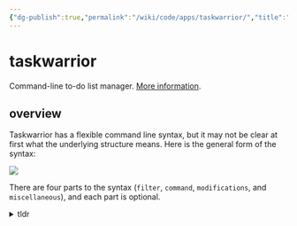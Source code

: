 ```yaml
---
{"dg-publish":true,"permalink":"/wiki/code/apps/taskwarrior/","title":"taskwarrior","created":"2025-07-13T11:33:26.341+08:00"}
---
```



# taskwarrior

Command-line to-do list manager. [More information](https://taskwarrior.org/docs/).

## overview

Taskwarrior has a flexible command line syntax, but it may not be clear at first what the underlying structure means. Here is the general form of the syntax:

![](https://taskwarrior.org/images/syntax.png)

There are four parts to the syntax (`filter`, `command`, `modifications`, and `miscellaneous`), and each part is optional.

<details><summary>tldr</summary>

```
  Add a new task which is due tomorrow:
</details>



      task add description due:tomorrow

  Update a task's priority:

      task task_id modify priority:H|M|L

  Complete a task:

      task task_id done

  Delete a task:

      task task_id delete

  List all open tasks:

      task list

  List open tasks due before the end of the week:

      task list due.before:eow

  Show a graphical burndown chart, by day:

      task burndown.daily

  List all reports:

      task reports
```

man:

```
Documentation for Taskwarrior can be found using 'man task', 'man taskrc', 'man task-color', 'man task-sync' or at https://taskwarrior.org

The general form of commands is:
  task [<filter>] <command> [<mods>]


The <mods> consist of zero or more changes to apply to the selected tasks, such as:
  task <filter> <command> project:Home
  task <filter> <command> +weekend +garden due:tomorrow
  task <filter> <command> Description/annotation text
  task <filter> <command> /from/to/     <- replace first match
  task <filter> <command> /from/to/g    <- replace all matches

Tags are arbitrary words, any quantity:
  +tag       The + means add the tag
  -tag       The - means remove the tag

Built-in attributes are:
  description:    Task description text
  status:         Status of task - pending, completed, deleted, waiting
  project:        Project name
  priority:       Priority
  due:            Due date
  recur:          Recurrence frequency
  until:          Expiration date of a task
  limit:          Desired number of rows in report, or 'page'
  wait:           Date until task becomes pending
  entry:          Date task was created
  end:            Date task was completed/deleted
  start:          Date task was started
  scheduled:      Date task is scheduled to start
  modified:       Date task was last modified
  depends:        Other tasks that this task depends upon
Alternately algebraic expressions support:
  and  or  xor            Logical operators
  <  <=  =  !=  >=  >     Relational operators
  (  )                    Precedence

  task due.before:eom priority.not:L   list
  task '(due < eom and priority != L)'  list
```

### Filter

A filter is a means of addressing a subset of tasks. Because filters are optional, the simplest case is no filter. A command with no filter addresses all tasks.

Generally filter arguments appear before the command, so any arguments to the left of the command are considered filter arguments.

There is a special case, in which a command that does not support modifications or miscellaneous arguments, expects only filter arguments, and so they can appear before or after the command, without confusing Taskwarrior:

![](https://taskwarrior.org/images/filter.png)

### Command

Each time you run Taskwarrior, you are issuing a `command` either explicitly, or implicitly with the default command (the `default.command` configuration setting). The command you specify determines how the command line is understood by Taskwarrior. Here are some examples of that:

![](https://taskwarrior.org/images/syntaxes.png)

The first example, `task list` is a report with no filter, and the second, `task +home list` is with a filter. The third, `task 12 modify project:Garden` has both a filter and modifications. The last example, `task show editor` has a miscellaneous argument.

Taskwarrior looks for the first argument on the command line that looks like an exact command name, and failing that, looks for an abbreviated command name. It is better to use the full name of a command to avoid ambiguity.

It is the position of the `command` argument, and the type of command that determines how the arguments are understood.

<details><summary>task commands</summary>

```
Command          Category  R/W ID GC Recur Context Filter Mods Misc Description
columns          config     RO                                 Misc All supported columns and formatting styles
config           config     RO                                 Misc Change settings in the task configuration
reports          config     RO                                      Lists all supported reports
show             config     RO                                 Misc Shows all configuration variables or subset
udas             config     RO                                      Shows all the defined UDA details
commands         metadata   RO                                      Generates a list of all commands, with behavior details
stats            metadata   RO    GC          Ctxt   Filt           Shows task database statistics
ids              metadata   RO ID GC Recur           Filt           Shows the IDs of matching tasks, as a range
count            metadata   RO    GC Recur    Ctxt   Filt           Counts matching tasks
projects         metadata   RO    GC Recur    Ctxt   Filt           Shows all project names used
tags             metadata   RO    GC          Ctxt   Filt           Shows a list of all tags used
uuids            metadata   RO    GC Recur           Filt           Shows the UUIDs of matching tasks, as a space-separated list
context          context    RO                                 Misc Set and define contexts (default filters / modifications)
```

</details>

<details><summary>internals</summary>

```
_aliases         internal   RO                                      Generates a list of all aliases, for autocompletion purposes
_columns         internal   RO                                      Displays only a list of supported columns
_commands        internal   RO                                      Generates a list of all commands, for autocompletion purposes
_config          internal   RO                                      Lists all supported configuration variables, for completion purposes
_context         internal   RO                                      Lists all supported contexts, for completion purposes
_get             internal   RO                                 Misc DOM Accessor
_ids             internal   RO ID GC Recur           Filt           Shows the IDs of matching tasks, in the form of a list
_projects        internal   RO    GC Recur           Filt           Shows only a list of all project names used
_show            internal   RO    GC                                Shows all configuration settings in a machine-readable format
_tags            internal   RO    GC Recur           Filt           Shows only a list of all tags used, for autocompletion purposes
_udas            internal   RO                                      Shows the defined UDAs for completion purposes
_unique          internal   RO ID GC                 Filt      Misc Generates lists of unique attribute values
_urgency         internal   RO    GC                 Filt           Displays the urgency measure of a task
_uuids           internal   RO    GC Recur           Filt           Shows the UUIDs of matching tasks, as a list
_version         internal   RO                                      Shows only the Taskwarrior version number
_zshattributes   internal   RO                                      Generates a list of all attributes, for zsh autocompletion purposes
_zshcommands     internal   RO                                      Generates a list of all commands, for zsh autocompletion purposes
_zshids          internal   RO ID GC Recur           Filt           Shows the IDs and descriptions of matching tasks
_zshuuids        internal   RO    GC Recur           Filt           Shows the UUIDs and descriptions of matching tasks
```

</details>

<details><summary>operation</summary>

```
add              operation  RW                Ctxt        Mods      Adds a new task
annotate         operation  RW                       Filt Mods      Adds an
append           operation  RW                       Filt Mods      Appends text to
delete           operation  RW                Ctxt   Filt Mods      Deletes the
denotate         operation  RW                Ctxt   Filt      Misc Deletes an
done             operation  RW                Ctxt   Filt Mods      Marks the
duplicate        operation  RW                Ctxt   Filt Mods      Duplicates the
edit             operation  RW       Recur    Ctxt   Filt           Launches an
log              operation  RW                Ctxt        Mods      Adds a new task
modify           operation  RW                       Filt Mods      Modifies the
prepend          operation  RW                Ctxt   Filt Mods      Prepends text to
purge            operation  RW    GC          Ctxt   Filt           Removes the
start            operation  RW                Ctxt   Filt Mods      Marks specified
stop             operation  RW                Ctxt   Filt Mods      Removes the
undo             operation  RW                                      Reverts the most
```

</details>

<details><summary>graphs</summary>

```
burndown.daily   graphs     RO    GC Recur    Ctxt   Filt           Shows a
burndown.monthly graphs     RO    GC Recur    Ctxt   Filt           Shows a
burndown.weekly  graphs     RO    GC Recur    Ctxt   Filt           Shows a
calendar         graphs     RO ID GC                           Misc Shows a
ghistory.annual  graphs     RO       Recur    Ctxt   Filt           Shows a
ghistory.daily   graphs     RO       Recur    Ctxt   Filt           Shows a
ghistory.monthly graphs     RO       Recur    Ctxt   Filt           Shows a
ghistory.weekly  graphs     RO       Recur    Ctxt   Filt           Shows a
history.annual   graphs     RO       Recur    Ctxt   Filt           Shows a report
history.daily    graphs     RO       Recur    Ctxt   Filt           Shows a report
history.monthly  graphs     RO       Recur    Ctxt   Filt           Shows a report
history.weekly   graphs     RO       Recur    Ctxt   Filt           Shows a report
summary          graphs     RO    GC          Ctxt   Filt           Shows a report
```

</details>

### Modifications

If a command accepts modifications, they generally appear after the command. Most commands that accept modifications also accept filters, and so the filter arguments appear before the command, while the modifications appear after. Here is an example:

![](https://taskwarrior.org/images/modification.png)

This command specifies a compound filter, consisting of more than one term. These terms are logically combined with an `and` operator by default, unless otherwise specified. In this case, tasks that have both the `home` tag, and a `status` value of `pending` are to be modified.

The modifications, appearing after the command, set the `priority` to `H` igh, and the `due` date to the end of the month (`eom`).

Because the filter is evaluated at runtime, we don’t know how many tasks will be modified. It could be none, one, many or all of the tasks. It could be determined with:

```
task +home status:pending count
```

The user writing this command would have an idea of how many tasks this will affect, but this is just an example, with no contextual data shown.

### Miscellaneous

Some commands accept neither a filter, nor modifications, but do accept miscellaneous arguments. An example is the `show` command, that queries configuration settings, and does not accept a filter:

![](https://taskwarrior.org/images/miscellaneous.png)

This is another special case, in which the command only accepts miscellaneous arguments, and so they can appear before or after the command.

### Overrides

Overrides are temporary values for configuration settings, and can be specified anywhere on the command line, because they are not considered to be either filter, modification or miscellaneous. In fact, the command itself doesn’t see the overrides, instead they are handled before the command runs.

![](https://taskwarrior.org/images/override.png)

There can be any number of overrides on the command line, and they have no effect on the syntax.

## reports

Taskwarrior has three kinds of reports. There are built-in reports that cannot be modified, such as `info` and `summary`. There are built-in reports which can be redefined completely or eliminated, such as `list`, `next`. And finally there are your own custom reports. To generate a list of _all_ the reports, use the `reports` command:

<details><summary>task reports</summary>

```
Report           Description
---------------- --------------------------------------------------
active           Active tasks
all              All tasks
blocked          Blocked tasks
blocking         Blocking tasks
burndown.daily   Shows a graphical burndown chart, by day
burndown.monthly Shows a graphical burndown chart, by month
burndown.weekly  Shows a graphical burndown chart, by week
completed        Completed tasks
ghistory.annual  Shows a graphical report of task history, by year
ghistory.monthly Shows a graphical report of task history, by month
history.annual   Shows a report of task history, by year
history.monthly  Shows a report of task history, by month
information      Shows all data and metadata
list             Most details of tasks
long             All details of tasks
ls               Few details of tasks
minimal          Minimal details of tasks
newest           Newest tasks
next             Most urgent tasks
oldest           Oldest tasks
overdue          Overdue tasks
projects         Shows all project names used
ready            Most urgent actionable tasks
recurring        Recurring Tasks
summary          Shows a report of task status by project
tags             Shows a list of all tags used
unblocked        Unblocked tasks
waiting          Waiting (hidden) tasks

28 reports
```

</details>

### Built-In Static Reports

Typically, a report consists of a table of data, with one row of data corresponding to a single task, with the task attributes represented as columns. But there are other reports which do not conform to this structure. Those are the built-in static reports, and they are not modifiable, because they are quirky and require custom code. These reports are:

```
burndown.daily
burndown.monthly
burndown.weekly
calendar
colors
export
ghistory.annual
ghistory.monthly
history.annual
history.monthly
information
summary
timesheet
```

Each of these reports takes non-standard arguments, may or may not support filters, and generates distinctive output.

### Built-In Modifiable Reports

These reports are standard format, using standard arguments, and are also modifiable.

```cpp
active
all
blocked
blocking
completed
list
long
ls
minimal
newest
next
oldest
overdue
ready
recurring
unblocked
waiting
```

Suppose you wanted to remove a column from one of these reports, for example removing `tags` from the `minimal` report. First look at the existing columns and labels of the `minimal` report:

`task show report.minimal.labels`

```
Config Variable       Value
--------------------- ---------------------------
report.minimal.labels ID,Project,Tags,Description
```

`task show report.minimal.columns`

```

Config Variable        Value
---------------------- ---------------------------------------
report.minimal.columns id,project,tags.count,description.count
```

Having determined what the current values are, simply override with the new values:

```shell
$ task config report.minimal.labels  'ID,Project,Description'
...
$ task config report.minimal.columns 'id,project,description.count'
```

You can think of the built-in modifiable reports as a set of default custom reports.

### Custom Reports

Defining a custom report is straightforward. You have control over the data shown, the sort order and the column labels. A custom report is simply a set of configuration values, and those values include:

- description
- columns
- labels
- sort
- filter

Let us quickly create a custom report, which will be named `simple`. This report will display the task ID, project name and description. We will need to gather the five settings listed above.

The description is the easiest, and in this case the report will be described:

```coffeescript
Simple list of open tasks by project
```

This is just a descriptive label that will be used when the report is listed. Next we need to specify the columns in the report, and the order in which those are shown. Here the `_columns` helper command will show the columns available:

`task _columns`

```
depends
description
due
end
entry
foo
id
imask
mask
modified
parent
priority
project
recur
scheduled
start
status
tags
until
urgency
uuid
wait
```

That represents all the data that Taskwarrior stores, and therefore all the data that may be shown in a report. Our `simple` report will show id, project and description, which are all in the list. This means our column list is simply:

```
id,project,description
```

But there are also formats for each column, and the `columns` command shows them, with examples. Here are the formats for our three columns: `task columns id`

```
Columns Supported Formats Example
------- ----------------- ------------------------------------
id      number*           123
uuid    long*             f30cb9c3-3fc0-483f-bfb2-3bf134f00694
        short             f30cb9c3
```

This is easy, because there is only one `id` format. `task columns project`

```
Columns Supported Formats Example
------- ----------------- -------------
project full*             home.garden
        parent            home
        indented            home.garden
```

There are three formats for the `project` column, and the default, `full` is the one we want. `task columns description`

```
Columns     Supported Formats Example
----------- ----------------- -----------------------------------------------------------------------------
description combined*         Move your clothes down on to the lower peg
                                2014-02-08 Immediately before your lunch
                                2014-02-08 If you are playing in the match this afternoon
                                2014-02-08 Before you write your letter home
                                2014-02-08 If you're not getting your hair cut
            desc              Move your clothes down on to the lower peg
            oneline           Move your clothes down on to the lower peg 2014-02-08 Immediately before ...
                              this afternoon 2014-02-08 Before you write your letter home 2014-02-08 If ...
            truncated         Move your clothes do...
            count             Move your clothes down on to the lower peg [4]
```

There are five formats for description. This time we prefer the `count` format, so our columns list is now:

```
id,project,description.count
```

Labels are the column heading labels in the report. There are defaults, but we wish to specify these like this:

```
ID,Proj,Desc
```

Sorting is also straightforward, and we want the tasks sorted by project, and then by entry, which is the creation date for a task. This illustrates that a task attribute that is not visible can be used in the sort. The sort order is then:

```
project+/,entry+
```

The `+` means an ascending order, but we could have used `-` for descending. The `/` solidus indicates that `project` is a break column, which means a blank line is inserted between unique values, for a visual grouping effect. 2.4.0

Finally, we need a filter, otherwise our report will just display all tasks, which is rarely wanted. Here we wish to see only pending tasks, and that means the filter is:

```
status:pending
```

Now we have our report definition, so we just create the five configuration entries like this:

```shell
task config report.simple.description 'Simple list of open tasks by project'
task config report.simple.columns     'id,project,description.count'
task config report.simple.labels      'ID,Proj,Desc'
task config report.simple.sort        'project+/,entry+'
task config report.simple.filter      'status:pending'
```

Note the equivalent report directly from the config file would look like that:

```config
report.simple.description=Simple list of open tasks by project
report.simple.columns=id,project,description.count
report.simple.labels=ID,Proj,Desc
report.simple.sort=project+\/,entry+
report.simple.filter=status:pending
```

And it is finished. Run the report like this:

```shell
task simple

ID Proj Desc
-- ---- -----------------
 1 Home Wash the windows
 3 Home Vacuum the floors

 2      Food shopping
```

Custom reports also show up in the help output.

```shell
task help | grep simple
task  simple              Simple list of open tasks by project
```

I can inspect the configuration.

```shell
task show report.simple

Config Variable           Value
------------------------- ------------------------------------
report.simple.columns     id,project,description.count
report.simple.description Simple list of open tasks by project
report.simple.filter      status:pending
report.simple.labels      ID,Proj,Desc
report.simple.sort        project+/,entry+
```

Now the report is fully configured, it joins the others and is used in the same way.

## attributes

### built-in

```
Built-in attributes are:
  description:    Task description text
  status:         Status of task - pending, completed, deleted, waiting
  project:        Project name
  priority:       Priority
  due:            Due date
  recur:          Recurrence frequency
  until:          Expiration date of a task
  limit:          Desired number of rows in report, or 'page'
  wait:           Date until task becomes pending
  entry:          Date task was created
  end:            Date task was completed/deleted
  start:          Date task was started
  scheduled:      Date task is scheduled to start
  modified:       Date task was last modified
  depends:        Other tasks that this task depends upon
```

### modifiers

Attribute modifiers make filters more precise. Supported modifiers are:

```
  Modifiers         Example            Equivalent           Meaning
  ----------------  -----------------  -------------------  -------------------------
                    due:today          due = today          Fuzzy match
  not               due.not:today      due != today         Fuzzy non-match
  before, below     due.before:today   due < today          Exact date comparison
  after, above      due.after:today    due >= tomorrow      Exact date comparison
  none              project.none:      project == ''        Empty
  any               project.any:       project !== ''       Not empty
  is, equals        project.is:x       project == x         Exact match
  isnt              project.isnt:x     project !== x        Exact non-match
  has, contains     desc.has:Hello     desc ~ Hello         Pattern match
  hasnt,            desc.hasnt:Hello   desc !~ Hello        Pattern non-match
  startswith, left  desc.left:Hel      desc ~ '^Hel'        Beginning match
  endswith, right   desc.right:llo     desc ~ 'llo

note that

```
  by         due.by:today       due <= today         Exact date comparison
```

### How Recurrence Works

A recurring task is a task with a due date that keeps coming back as a reminder. Here is an example:

```
task add Pay the rent due:1st recur:monthly until:2015-03-31
Created task 123.
```

This task has a due date, a monthly recurrence, and an optional until date coinciding with the end of the lease.

A recurring task is given a status of `recurring` which hides it from view, although you can see it in the `all` report. The recurring task you create is called the template task, from which recurring tasks instances are created. So the template remains hidden, and the recurring instances that spawn from it are the tasks that you will see and complete.

Here is a look at the template task:

```shell
task 123 info

Name        Value
ID          123
Description Pay the rent
Status      Recurring
Recurrence  monthly
Entered     2014-03-01 12:13:28 (42 secs)
Due         2014-04-01 00:00:00
Until       2015-03-31 00:00:00
UUID        64bcf8fd-74d5-40d2-9e57-1d6a5922cdfc
Urgency     2.4
```

Now if you run a report, such as `task list`, you will see the first instance of that recurring task generated. We can take a look at the instance:

```shell
task 124 info

Name        Value
ID          124
Description Pay the rent
Status      Pending
Recurrence  monthly
Parent task 64bcf8fd-74d5-40d2-9e57-1d6a5922cdfc
Mask Index  0
Entered     2014-03-01 12:17:03 (15 secs)
Due         2014-04-01 00:00:00
Until       2015-03-31 00:00:00
UUID        29d2df7a-1165-4559-b974-a727519e00f1
Urgency     2.4
```

Notice how the instance has a status `pending`, and a reference back to the template task (Parent task). In addition, you can see it inherited the recurrence and description, and if there was a project, priority and tags, those would also be inherited.

The recurring instance has an attribute named ‘Mask Index’, which is zero. This indicates that it is the first of the many recurring task instances, the counting being zero-based.

Now if we look back at the template task, we see changes:

```shell
task 123 info

Name          Value
ID            123
Description   Pay the rent
Status        Recurring
Recurrence    monthly
Mask          -
Entered       2014-03-01 12:13:28 (3 mins)
Due           2014-04-01 00:00:00
Until         2015-03-31 00:00:00
Last modified 2014-03-01 12:17:03 (24 secs)
UUID          64bcf8fd-74d5-40d2-9e57-1d6a5922cdfc
Urgency       2.4

Date                Modification
2014-03-01 12:17:03 Mask set to '-'.
                    Modified set to '2014-03-01 12:17:03'.
```

The template task now has a `mask` attribute, and some change history. That `mask` is a string of task statuses. It has a value of `-` which indicates that one instance was created, task 124, because it is one character long. The `-` means that instance is still pending. This is how the template task keeps track of what it does and does not need to generate. When the task instance changes status that `-` becomes `+` (completed) or `X` (deleted) or `W` (waiting).

Note that you never directly interact with task 123, the template task. It is hidden for a reason. Instead, you interact with the recurring task instances, and in most cases, changes are propagated to the template task and optionally other sibling tasks.

In this example one task instance is generated for the next due period. This is because the configuration setting `recurrence.limit` is set to 1, the default. If this number is increased to 2, then you would see the next 2 instances generated. Note that this only generates two steps into the future, without regard for whether those two instances are completed or not - don’t expect to complete the first task and see a new one pop up immediately.

## filter

```
The <filter> consists of zero or more restrictions on which tasks to select, such as:
  task                                      <command> <mods>
  task 28                                   <command> <mods>
  task +weekend                             <command> <mods>
  task project:Home due.before:today        <command> <mods>
  task ebeeab00-ccf8-464b-8b58-f7f2d606edfb <command> <mods>

By default, filter elements are combined with an implicit 'and' operator, but 'or' and 'xor' may also be used, provided parentheses are included:
  task '(/[Cc]at|[Dd]og/ or /[0-9]+/)'      <command> <mods>

A filter may target specific tasks using ID or UUID numbers.  To specify multiple tasks use one of these forms:
  task 1,2,3                                    delete
  task 1-3                                      info
  task 1,2-5,19                                 modify pri:H
  task 4-7 ebeeab00-ccf8-464b-8b58-f7f2d606edfb info
```

### Tags, Virtual Tags

Tags are arbitrary words, any quantity:

+tag The + means add the tag
-tag The - means remove the tag

The basic tag syntax is very powerful and simple to use. There are two ways to use this, shown here:

```shell
task +HOME list
task -WORK list
```

These two commands illustrate the complete tag interface. The first command is a filter that lists only tasks that have the `HOME` tag. The second command is a filter that lists only tasks that _do not_ have the `WORK` tag. The + and - syntax therefore means presence and absence of a tag. This is simple to use, and can be combined like this:

```shell
task +HOME -WORK list
```

This shows tasks that have the `HOME` tag, but do not have the `WORK` tag. This is a very simple and easy to use mechanism, but it does require that your tasks are properly tagged. In other words, it is based directly on task metadata.

A tag may be any single word that does not start with a digit, punctuation, or mathematical operator.

#### Supported Virtual Tags

Since version 2.2.0, Taskwarrior has supported virtual tags, and the list will continue to grow. Here is the full list of supported virtual tags:

- `BLOCKED` - Is the task dependent on another incomplete task?
- `UNBLOCKED` - The opposite of `BLOCKED`, for convenience. Note `+BLOCKED` == `-UNBLOCKED` and vice versa.
- `BLOCKING` - Does another task depend on this incomplete task?
- `DUE` - Is this task due within 7 days? Determined by `rc.due`
- `DUETODAY` - Is this task due sometime today?
- `TODAY` - Is this task due sometime today?
- `OVERDUE` - Is this task past its due date?
- `WEEK` - Is this task due this week? 2.3.0
- `MONTH` - Is this task due this month? 2.3.0
- `QUARTER` - Is this task due this quarter? 2.6.0
- `YEAR` - Is this task due this year? 2.3.0
- `ACTIVE` - Is the task active, i.e. does it have a start date?
- `SCHEDULED` - Is the task scheduled, i.e. does it have a scheduled date?
- `PARENT` - Is the task a hidden parent recurring task? 2.3.0
- `CHILD` - Is the task a recurring child task?
- `UNTIL` - Does the task expire, i.e. does it have an until date?
- `WAITING` - Is the task hidden, i.e. does it have a wait date?
- `ANNOTATED` - Does the task have any annotations?
- `READY` - Is the task pending, not blocked, and either not scheduled, or scheduled before now. 2.4.0
- `YESTERDAY` - Was the task due yesterday? 2.4.0
- `TOMORROW` - Is the task due tomorrow? 2.4.0
- `TAGGED` - Does the task have any tags?
- `PENDING` - Is the task in the pending state? 2.4.0
- `COMPLETED` - Is the task in the completed state? 2.4.0
- `DELETED` - Is the task in the deleted state? 2.4.0
- `UDA` - Does the task contain any UDA values? 2.5.0
- `ORPHAN` - Does the task contain any orphaned UDA values? 2.5.0
- `PRIORITY` - Does the task have a priority? 2.5.0
- `PROJECT` - Does the task have a project? 2.5.0
- `LATEST` - Is the task the most recently added task? 2.5.0

### filters usage

#### Complex Filters

Some Taskwarrior filters are simple in concept, but the syntax is not that straightforward. For example, to determine whether a task has a due date that falls on the current day, you need to use this filter:

```shell
task due.after:yesterday and due.before:tomorrow list
```

This filters tasks with a due date during the narrow time window of ’today’. Note that it is not sufficient to just specify the date, because due dates all have associated times (defaulting to 0:00:00), and if you want to match the date, you need to consider the time. So for example, this command _does not_ list tasks due today:

```shell
task due:today list
```

Instead, this filter matches tasks with a due date of today, and a time of 0:00. In order to see all tasks due today, you need to provide proper range bracketing.

#### Simplification

Here is where virtual tags can help, by providing a simple tag interface to more complex state conditions of the task. There is a virtual tag, named `TODAY` that can be used in filters, and it means that instead of this filter:

```sh
task due.after:yesterday and due.before:tomorrow list
```

We can now use this:

```shell
task +TODAY list
```

Which is a much simpler way of filtering tasks due today. Because this is a tag interface, we can also invert it:

```shell
task -TODAY list
```

This shows only tasks that are not due today.

Virtual tags are built in to Taskwarrior. They are evaluated at run time, which means they do not require direct metadata, and therefore do not occupy space in the database, but are determined according to the state of the task in the same way that the complex filter example above is determined.

Thus virtual tags combine the simplicity of the tag interface with more complex defined conditions, for convenience.

## Using Dates Effectively

A task does not require a due date, and can simply be a statement of need:

```shell
$ task add Send Alice a birthday card
```

However, this is exactly the kind of task can benefit from having a due date, and perhaps several other dates also.

There are several dates that can decorate a task, each with its own meaning and effects. You can choose to use some, all or none of these, but like all Taskwarrior features, they are there in case your needs require it, but you do not pay a performance or friction penalty by not using them.

### The due Date

Use a `due` date to specify the exact date by which a task must be completed. This corresponds to the last possible moment when the task can be considered on-time. Using our example, we can set the `due` date to be Alice’s birthday (line breaks added for clarity):

```shell
$ task add Send Alice a birthday card \
           due:2016-11-08
```

Now your task has an associated `due` date, to help you determine when you need to work on it. But what effect does this have on Taskwarrior? How can it be used to best advantage?

We call the `due` date of a task ‘metadata’. As such, it is just a piece of data associated with the task, and therefore it can become part of a filter:

```shell
$ task due:today list
...
```

This is one way to find out if any of your tasks are due today. You could also use:

```shell
$ task +TODAY list
...
```

That is an example of a virtual tag, `TODAY`, which is not a real tag, but is something you can query, and is equivalent to the previous example. Additionally, you can use `DUE` which filters tasks that have a due date today or within the next 7 days, or `WEEK` for all tasks due within the current calendar week, or `YESTERDAY`, `TOMORROW`, `MONTH` and `YEAR`.

Note that number of days in which a task is considered `DUE` can be configured using the `rc.due` setting.

You can find tasks that have any due date at all:

```shell
$ task due.any: list
...
```

Or no due date:

```shell
$ task due.none: list
...
```

There is also an `overdue` report that makes use of the `OVERDUE` virtual tag, to show you what is already late. If you run the `calendar` report, your due date will be highlighted on it.

What we see here is that Taskwarrior leverages the metadata to drive various features. Several reports will sort by `due` date, and as we see above, a task that has a due date now belongs on your schedule.

### The scheduled Date

A `scheduled` date is different from a `due` date, and represents the earliest opportunity to work on a task. Let’s continue with the same example above. You need to send a birthday card to Alice, but her birthday isn’t until November, so it’s not the kind of task that can be done in advance. Ideally this would be done a few days ahead of the `due` date:

```shell
$ task add Send Alice a birthday card \
           due:2016-11-08 \
           scheduled:2016-11-04
```

This means that you need to send Alice a birthday card, no later than 2016-11-08, and no earlier than 2016-11-04.

If a task has a `scheduled` date, then once that date passes, the task is considered ready, and there is a `ready` report and a `READY` virtual tag for this:

```shell
$ task ready
...
$ task +READY list
...
```

Tasks that have no `scheduled` date are considered always ready. Again, metadata drives the sophistication of your task list.

### The wait Date

Many people do not like to look at long task lists, finding them daunting, or just distracting. You can add a `wait` date to a task, which has the effect of hiding the task from you until that date. In our example, Alice’s birthday isn’t close yet, so we applied a `scheduled` date to indicate that we should not begin the task yet, as it is not ready. Now let’s add a `wait` date to the task:

```shell
$ task add Send Alice a birthday card \
           due:2016-11-08 \
           scheduled:2016-11-04 \
           wait:november
```

Here the task is given a `wait` date of 2016-11-01, via the useful shortcut ’november’, which means the task will not appear on lists until November. At that time, it will reappear, but it will still not be ready until 2016-11-04.

You can view all the hidden waiting tasks using the `waiting` report:

```shell
$ task waiting
...
```

There is a `WAITING` virtual tag to select these tasks, but note that you have to use the `all` report with it, otherwise you get conflicts with the other reports that specify a ‘pending’ status, because a waiting task is not pending.

### The until Date

Now suppose I miss Alice’s birthday completely. Shame on me. The task would be overdue, but this is the kind of task where I don’t want to complete it late, I’d rather just forget it, and wish Alice a belated happy birthday in person. I could simply delete or complete the task, but there is another option, which is to add an `until` date:

```perl
$ task add Send Alice a birthday card \
           due:2016-11-08 \
           scheduled:2016-11-04 \
           wait:november \
           until:2016-11-10
```

This means that on 2016-11-10, the task self-destructs, and is automatically deleted. This might be the right thing to do for a birthday card task, but is not suitable for a “Pay the rent” task. Beware!

There is a DOM-based shortcut you can use, to make the command above a little more formulaic:

```perl
$ task add Send Alice a birthday card \
           due:2016-11-08 \
           scheduled:due-4d \
           wait:due-7d \
           until:due+2d
```

This is evaluated only at task creation time, so if you change the due date, you also need to change the other dates. Note there is an `UNTIL` virtual tag to show you all tasks that are set to auto-expire.

### Other Dates

There are other dates associated with a task, but these are more for internal use, and are less useful for you.

Each task has an `entry` date which records when it was created. Each completed or deleted task has an `end` date, which records when it was completed or deleted. An active, or started task has a `start` date, but only while it is in the active state. Finally, every task has a `modification` date, which records when it was last modified. This is used as a hint when tasks are being synced.

In addition, you may find you have a use case for a different kind of date for your task lists. For example, you may adhere to an agile development process, and a task may be assigned to a sprint, and that sprint may be identified by its end date. You can add arbitrary dates like this to Taskwarrior by defining a [User Defined Attribute](https://taskwarrior.org/docs/udas/) (UDA) and then storing that metadata with your tasks. In this case, Taskwarrior will do nothing with your UDA but store it, and let you use it in reports and filters.

### Urgency

The presence and values of date metadata in your tasks affects the urgency calculations. For example, if a task is blocked by a dependency, the urgency is reduced. Similarly, tasks that are ready have an elevated urgency.

## DOM - Document Object Model

Taskwarrior has a Document Object Model, or DOM, which defines a way to reference all the data managed by taskwarrior. You may be familiar with the DOM implemented by web browsers that let you access details on a page programmatically. For example:

```javascript
document.getElementById("myAnchor").href;
```

Taskwarrior allows the same kind of data access in a similar form, for example:

```javascript
1.description
```

This references the description text of task 1. There is a [`_get` helper command](https://taskwarrior.org/docs/commands/_get/) that queries data using a DOM reference. Let’s see it in action, by first creating a detailed task.

```shell
task add Buy milk due:tomorrow +store project:Home pri:H
task 1 info

Name          Value
------------- ------------------------------------------
ID            1
Description   Buy milk
Status        Pending
Project       Home
Priority      H
Entered       2014-09-28 21:53:59 (4 seconds)
Due           2014-09-29 00:00:00
Last modified 2014-09-28 21:53:59 (4 seconds)
Tags          store
UUID          c0ab2bf6-b4f5-45c2-8420-18ab4f1ba7e7
Urgency       16.56
                           project     1  *    1 =     1
                          priority     1  *    6 =     6
                              tags   0.8  *    1 =   0.8
                               due  0.73  *   12 =  8.76
```

All the attributes of that task are available via DOM references. Here are some examples:

```shell
$ task _get 1.description
Buy milk

$ task _get 1.uuid
c0ab2bf6-b4f5-45c2-8420-18ab4f1ba7e7

$ task _get c0ab2bf6-b4f5-45c2-8420-18ab4f1ba7e7.id
    1

$ task _get 1.due.year
2014

$ task _get 1.due.julian
272
```

### Supported References

system.version: The version of taskwarrior, for example:

```shell
$ task _get system.version
2.4.0
```

system.os: The operating system, for example:

```shell
$ task _get system.os
FreeBSD
```

rc.<name>: Any configuration value default, with any overrides from the `.taskrc` applied, then with any command line overrides applied last. For example:

```shell
$ task _get rc.data.location
~/.task
```

<attribute>: Any task attribute. Note that no task ID or UUID is specified, so this variant is only useful on the command line like this:

```shell
$ task add Pay rent due:eom wait:'due - 3days'
```

Note that ‘due’ is a DOM reference from earlier on the command line.

<id>.<attribute>: Any attribute of the specified task ID. For example:

```shell
$ task add Fix the leak depends:3 scheduled:3.due
```

This makes the new task dependent on task 3, and scheduled on the due date of task 3. Note that ‘3.due’ is a DOM reference of a specific task.

<uuid>.<attribute>: Any attribute of the specified task UUID, as above.

Any attribute that is of type `date` can be directly accessed as a date, or it can be accessed by the elements of that date. For example:

- `<date>.year` - 2.4.0 The year, for example:
    ```shell
    $ task _get 1.due.year
    2014
    ```
- `<date>.month` - 2.4.0 The month, for example:
    ```shell
    $ task _get 1.due.month
    9
    ```
- `<date>.day` - 2.4.0 The day of the month, for example:
    ```shell
    $ task _get 1.due.day
    29
    ```
- `<date>.week` - 2.4.0 The week number of the date, for example:
    ```shell
    $ task _get 1.due.week
    40
    ```
- `<date>.weekday` - 2.4.0 The numbered weekday of the date, where 0 is Sunday and 6 is Saturday. For example:
    ```shell
    $ task _get 1.due.weekday
    1
    ```
- `<date>.julian` - 2.4.0 The Julian day of the date, which is the day number of the date in the year. For example, January 1st is 1, February 10th is 41. For example:
    ```shell
    $ task _get 1.due.julian
    272
    ```
- `<date>.hour` - 2.4.0 The hour of the day, for example:
    ```shell
    $ task _get 1.due.hour
    0
    ```
- `<date>.minute` - 2.4.0 The minute of the hour, for example:
    ```shell
    $ task _get 1.due.minute
    0
    ```
- `<date>.second` - 2.4.0 The seconds of the minute, for example:
    ```shell
    $ task _get 1.due.second
    0
    ```

Tags can be accessed as a single item as an `<attribute>`, of the individual tags can be accessed:

- `tags.<literal>` - 2.4.0 Direct access, per-tag, for example:
    ```shell
    $ task _get 1.tag.home
    home
    ```
    If the tag is present, it is shown, otherwise the result is blank, and Taskwarrior exits with a non-zero status.
    ```shell
    $ task _get 1.tag.DUE
    DUE
    $ task _get 1.tag.OVERDUE
    ```
    Workѕ for virtual tags too, in the same manner.

Annotations are compound data structures, with two elements, which are `description` and `entry`. Annotations are accessed by an ordinal.

- `annotations.<N>.description` - 2.4.0 The description of the Nth annotation, for example:
    ```shell
    $ task _get 1.annotations.0.description
    ```
- `annotations.<N>.entry` - 2.4.0 The creation timestamp of the Nth annotation, for example:
    ```shell
    $ task _get 1.annotations.0.entry
    ```
    Note that because `entry` is of type `date`, the individual elements can be addressed, as above, for example:
    ```shell
    $ task _get 1.annotations.0.entry.year
    2014
    ```

UDA values can be accessed in the same manner.
        End match
  word              desc.word:Hello    desc ~ '\bHello\b'   Boundaried word match
  noword            desc.noword:Hello  desc !~ '\bHello\b'  Boundaried word non-match

Alternately algebraic expressions support:
  and  or  xor            Logical operators
  <  <=  =  !=  >=  >     Relational operators
  (  )                    Precedence

  task due.before:eom priority.not:L   list
  task '(due < eom and priority != L)'  list
```

note that

{{CODE_BLOCK_30}}

### How Recurrence Works

A recurring task is a task with a due date that keeps coming back as a reminder. Here is an example:

{{CODE_BLOCK_31}}

This task has a due date, a monthly recurrence, and an optional until date coinciding with the end of the lease.

A recurring task is given a status of `recurring` which hides it from view, although you can see it in the `all` report. The recurring task you create is called the template task, from which recurring tasks instances are created. So the template remains hidden, and the recurring instances that spawn from it are the tasks that you will see and complete.

Here is a look at the template task:

{{CODE_BLOCK_32}}

Now if you run a report, such as `task list`, you will see the first instance of that recurring task generated. We can take a look at the instance:

{{CODE_BLOCK_33}}

Notice how the instance has a status `pending`, and a reference back to the template task (Parent task). In addition, you can see it inherited the recurrence and description, and if there was a project, priority and tags, those would also be inherited.

The recurring instance has an attribute named ‘Mask Index’, which is zero. This indicates that it is the first of the many recurring task instances, the counting being zero-based.

Now if we look back at the template task, we see changes:

{{CODE_BLOCK_34}}

The template task now has a `mask` attribute, and some change history. That `mask` is a string of task statuses. It has a value of `-` which indicates that one instance was created, task 124, because it is one character long. The `-` means that instance is still pending. This is how the template task keeps track of what it does and does not need to generate. When the task instance changes status that `-` becomes `+` (completed) or `X` (deleted) or `W` (waiting).

Note that you never directly interact with task 123, the template task. It is hidden for a reason. Instead, you interact with the recurring task instances, and in most cases, changes are propagated to the template task and optionally other sibling tasks.

In this example one task instance is generated for the next due period. This is because the configuration setting `recurrence.limit` is set to 1, the default. If this number is increased to 2, then you would see the next 2 instances generated. Note that this only generates two steps into the future, without regard for whether those two instances are completed or not - don’t expect to complete the first task and see a new one pop up immediately.

## filter

{{CODE_BLOCK_35}}

### Tags, Virtual Tags

Tags are arbitrary words, any quantity:

+tag The + means add the tag
-tag The - means remove the tag

The basic tag syntax is very powerful and simple to use. There are two ways to use this, shown here:

{{CODE_BLOCK_36}}

These two commands illustrate the complete tag interface. The first command is a filter that lists only tasks that have the `HOME` tag. The second command is a filter that lists only tasks that _do not_ have the `WORK` tag. The + and - syntax therefore means presence and absence of a tag. This is simple to use, and can be combined like this:

{{CODE_BLOCK_37}}

This shows tasks that have the `HOME` tag, but do not have the `WORK` tag. This is a very simple and easy to use mechanism, but it does require that your tasks are properly tagged. In other words, it is based directly on task metadata.

A tag may be any single word that does not start with a digit, punctuation, or mathematical operator.

#### Supported Virtual Tags

Since version 2.2.0, Taskwarrior has supported virtual tags, and the list will continue to grow. Here is the full list of supported virtual tags:

- `BLOCKED` - Is the task dependent on another incomplete task?
- `UNBLOCKED` - The opposite of `BLOCKED`, for convenience. Note `+BLOCKED` == `-UNBLOCKED` and vice versa.
- `BLOCKING` - Does another task depend on this incomplete task?
- `DUE` - Is this task due within 7 days? Determined by `rc.due`
- `DUETODAY` - Is this task due sometime today?
- `TODAY` - Is this task due sometime today?
- `OVERDUE` - Is this task past its due date?
- `WEEK` - Is this task due this week? 2.3.0
- `MONTH` - Is this task due this month? 2.3.0
- `QUARTER` - Is this task due this quarter? 2.6.0
- `YEAR` - Is this task due this year? 2.3.0
- `ACTIVE` - Is the task active, i.e. does it have a start date?
- `SCHEDULED` - Is the task scheduled, i.e. does it have a scheduled date?
- `PARENT` - Is the task a hidden parent recurring task? 2.3.0
- `CHILD` - Is the task a recurring child task?
- `UNTIL` - Does the task expire, i.e. does it have an until date?
- `WAITING` - Is the task hidden, i.e. does it have a wait date?
- `ANNOTATED` - Does the task have any annotations?
- `READY` - Is the task pending, not blocked, and either not scheduled, or scheduled before now. 2.4.0
- `YESTERDAY` - Was the task due yesterday? 2.4.0
- `TOMORROW` - Is the task due tomorrow? 2.4.0
- `TAGGED` - Does the task have any tags?
- `PENDING` - Is the task in the pending state? 2.4.0
- `COMPLETED` - Is the task in the completed state? 2.4.0
- `DELETED` - Is the task in the deleted state? 2.4.0
- `UDA` - Does the task contain any UDA values? 2.5.0
- `ORPHAN` - Does the task contain any orphaned UDA values? 2.5.0
- `PRIORITY` - Does the task have a priority? 2.5.0
- `PROJECT` - Does the task have a project? 2.5.0
- `LATEST` - Is the task the most recently added task? 2.5.0

### filters usage

#### Complex Filters

Some Taskwarrior filters are simple in concept, but the syntax is not that straightforward. For example, to determine whether a task has a due date that falls on the current day, you need to use this filter:

{{CODE_BLOCK_38}}

This filters tasks with a due date during the narrow time window of ’today’. Note that it is not sufficient to just specify the date, because due dates all have associated times (defaulting to 0:00:00), and if you want to match the date, you need to consider the time. So for example, this command _does not_ list tasks due today:

{{CODE_BLOCK_39}}

Instead, this filter matches tasks with a due date of today, and a time of 0:00. In order to see all tasks due today, you need to provide proper range bracketing.

#### Simplification

Here is where virtual tags can help, by providing a simple tag interface to more complex state conditions of the task. There is a virtual tag, named `TODAY` that can be used in filters, and it means that instead of this filter:

{{CODE_BLOCK_40}}

We can now use this:

{{CODE_BLOCK_41}}

Which is a much simpler way of filtering tasks due today. Because this is a tag interface, we can also invert it:

{{CODE_BLOCK_42}}

This shows only tasks that are not due today.

Virtual tags are built in to Taskwarrior. They are evaluated at run time, which means they do not require direct metadata, and therefore do not occupy space in the database, but are determined according to the state of the task in the same way that the complex filter example above is determined.

Thus virtual tags combine the simplicity of the tag interface with more complex defined conditions, for convenience.

## Using Dates Effectively

A task does not require a due date, and can simply be a statement of need:

{{CODE_BLOCK_43}}

However, this is exactly the kind of task can benefit from having a due date, and perhaps several other dates also.

There are several dates that can decorate a task, each with its own meaning and effects. You can choose to use some, all or none of these, but like all Taskwarrior features, they are there in case your needs require it, but you do not pay a performance or friction penalty by not using them.

### The due Date

Use a `due` date to specify the exact date by which a task must be completed. This corresponds to the last possible moment when the task can be considered on-time. Using our example, we can set the `due` date to be Alice’s birthday (line breaks added for clarity):

{{CODE_BLOCK_44}}

Now your task has an associated `due` date, to help you determine when you need to work on it. But what effect does this have on Taskwarrior? How can it be used to best advantage?

We call the `due` date of a task ‘metadata’. As such, it is just a piece of data associated with the task, and therefore it can become part of a filter:

{{CODE_BLOCK_45}}

This is one way to find out if any of your tasks are due today. You could also use:

{{CODE_BLOCK_46}}

That is an example of a virtual tag, `TODAY`, which is not a real tag, but is something you can query, and is equivalent to the previous example. Additionally, you can use `DUE` which filters tasks that have a due date today or within the next 7 days, or `WEEK` for all tasks due within the current calendar week, or `YESTERDAY`, `TOMORROW`, `MONTH` and `YEAR`.

Note that number of days in which a task is considered `DUE` can be configured using the `rc.due` setting.

You can find tasks that have any due date at all:

{{CODE_BLOCK_47}}

Or no due date:

{{CODE_BLOCK_48}}

There is also an `overdue` report that makes use of the `OVERDUE` virtual tag, to show you what is already late. If you run the `calendar` report, your due date will be highlighted on it.

What we see here is that Taskwarrior leverages the metadata to drive various features. Several reports will sort by `due` date, and as we see above, a task that has a due date now belongs on your schedule.

### The scheduled Date

A `scheduled` date is different from a `due` date, and represents the earliest opportunity to work on a task. Let’s continue with the same example above. You need to send a birthday card to Alice, but her birthday isn’t until November, so it’s not the kind of task that can be done in advance. Ideally this would be done a few days ahead of the `due` date:

{{CODE_BLOCK_49}}

This means that you need to send Alice a birthday card, no later than 2016-11-08, and no earlier than 2016-11-04.

If a task has a `scheduled` date, then once that date passes, the task is considered ready, and there is a `ready` report and a `READY` virtual tag for this:

{{CODE_BLOCK_50}}

Tasks that have no `scheduled` date are considered always ready. Again, metadata drives the sophistication of your task list.

### The wait Date

Many people do not like to look at long task lists, finding them daunting, or just distracting. You can add a `wait` date to a task, which has the effect of hiding the task from you until that date. In our example, Alice’s birthday isn’t close yet, so we applied a `scheduled` date to indicate that we should not begin the task yet, as it is not ready. Now let’s add a `wait` date to the task:

{{CODE_BLOCK_51}}

Here the task is given a `wait` date of 2016-11-01, via the useful shortcut ’november’, which means the task will not appear on lists until November. At that time, it will reappear, but it will still not be ready until 2016-11-04.

You can view all the hidden waiting tasks using the `waiting` report:

{{CODE_BLOCK_52}}

There is a `WAITING` virtual tag to select these tasks, but note that you have to use the `all` report with it, otherwise you get conflicts with the other reports that specify a ‘pending’ status, because a waiting task is not pending.

### The until Date

Now suppose I miss Alice’s birthday completely. Shame on me. The task would be overdue, but this is the kind of task where I don’t want to complete it late, I’d rather just forget it, and wish Alice a belated happy birthday in person. I could simply delete or complete the task, but there is another option, which is to add an `until` date:

{{CODE_BLOCK_53}}

This means that on 2016-11-10, the task self-destructs, and is automatically deleted. This might be the right thing to do for a birthday card task, but is not suitable for a “Pay the rent” task. Beware!

There is a DOM-based shortcut you can use, to make the command above a little more formulaic:

{{CODE_BLOCK_54}}

This is evaluated only at task creation time, so if you change the due date, you also need to change the other dates. Note there is an `UNTIL` virtual tag to show you all tasks that are set to auto-expire.

### Other Dates

There are other dates associated with a task, but these are more for internal use, and are less useful for you.

Each task has an `entry` date which records when it was created. Each completed or deleted task has an `end` date, which records when it was completed or deleted. An active, or started task has a `start` date, but only while it is in the active state. Finally, every task has a `modification` date, which records when it was last modified. This is used as a hint when tasks are being synced.

In addition, you may find you have a use case for a different kind of date for your task lists. For example, you may adhere to an agile development process, and a task may be assigned to a sprint, and that sprint may be identified by its end date. You can add arbitrary dates like this to Taskwarrior by defining a [User Defined Attribute](https://taskwarrior.org/docs/udas/) (UDA) and then storing that metadata with your tasks. In this case, Taskwarrior will do nothing with your UDA but store it, and let you use it in reports and filters.

### Urgency

The presence and values of date metadata in your tasks affects the urgency calculations. For example, if a task is blocked by a dependency, the urgency is reduced. Similarly, tasks that are ready have an elevated urgency.

## DOM - Document Object Model

Taskwarrior has a Document Object Model, or DOM, which defines a way to reference all the data managed by taskwarrior. You may be familiar with the DOM implemented by web browsers that let you access details on a page programmatically. For example:

{{CODE_BLOCK_55}}

Taskwarrior allows the same kind of data access in a similar form, for example:

{{CODE_BLOCK_56}}

This references the description text of task 1. There is a [`_get` helper command](https://taskwarrior.org/docs/commands/_get/) that queries data using a DOM reference. Let’s see it in action, by first creating a detailed task.

{{CODE_BLOCK_57}}

All the attributes of that task are available via DOM references. Here are some examples:

{{CODE_BLOCK_58}}

### Supported References

system.version: The version of taskwarrior, for example:

{{CODE_BLOCK_59}}

system.os: The operating system, for example:

{{CODE_BLOCK_60}}

rc.<name>: Any configuration value default, with any overrides from the `.taskrc` applied, then with any command line overrides applied last. For example:

{{CODE_BLOCK_61}}

<attribute>: Any task attribute. Note that no task ID or UUID is specified, so this variant is only useful on the command line like this:

{{CODE_BLOCK_62}}

Note that ‘due’ is a DOM reference from earlier on the command line.

<id>.<attribute>: Any attribute of the specified task ID. For example:

{{CODE_BLOCK_63}}

This makes the new task dependent on task 3, and scheduled on the due date of task 3. Note that ‘3.due’ is a DOM reference of a specific task.

<uuid>.<attribute>: Any attribute of the specified task UUID, as above.

Any attribute that is of type `date` can be directly accessed as a date, or it can be accessed by the elements of that date. For example:

- `<date>.year` - 2.4.0 The year, for example:
    {{CODE_BLOCK_64}}
- `<date>.month` - 2.4.0 The month, for example:
    {{CODE_BLOCK_65}}
- `<date>.day` - 2.4.0 The day of the month, for example:
    {{CODE_BLOCK_66}}
- `<date>.week` - 2.4.0 The week number of the date, for example:
    {{CODE_BLOCK_67}}
- `<date>.weekday` - 2.4.0 The numbered weekday of the date, where 0 is Sunday and 6 is Saturday. For example:
    {{CODE_BLOCK_68}}
- `<date>.julian` - 2.4.0 The Julian day of the date, which is the day number of the date in the year. For example, January 1st is 1, February 10th is 41. For example:
    {{CODE_BLOCK_69}}
- `<date>.hour` - 2.4.0 The hour of the day, for example:
    {{CODE_BLOCK_70}}
- `<date>.minute` - 2.4.0 The minute of the hour, for example:
    {{CODE_BLOCK_71}}
- `<date>.second` - 2.4.0 The seconds of the minute, for example:
    {{CODE_BLOCK_72}}

Tags can be accessed as a single item as an `<attribute>`, of the individual tags can be accessed:

- `tags.<literal>` - 2.4.0 Direct access, per-tag, for example:
    {{CODE_BLOCK_73}}
    If the tag is present, it is shown, otherwise the result is blank, and Taskwarrior exits with a non-zero status.
    {{CODE_BLOCK_74}}
    Workѕ for virtual tags too, in the same manner.

Annotations are compound data structures, with two elements, which are `description` and `entry`. Annotations are accessed by an ordinal.

- `annotations.<N>.description` - 2.4.0 The description of the Nth annotation, for example:
    {{CODE_BLOCK_75}}
- `annotations.<N>.entry` - 2.4.0 The creation timestamp of the Nth annotation, for example:
    {{CODE_BLOCK_76}}
    Note that because `entry` is of type `date`, the individual elements can be addressed, as above, for example:
    {{CODE_BLOCK_77}}

UDA values can be accessed in the same manner.
